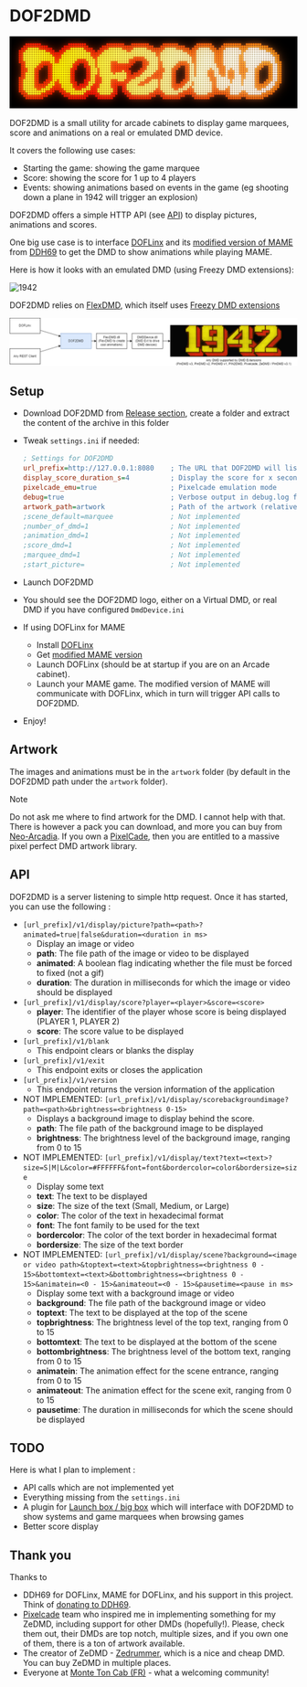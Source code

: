 # DOF2DMD

![DOF2DMD logo](DOF2DMD-on-dmd.png)

DOF2DMD is a small utility for arcade cabinets to display game marquees, score
and animations on a real or emulated DMD device.

It covers the following use cases:

- Starting the game: showing the game marquee
- Score: showing the score for 1 up to 4 players
- Events: showing animations based on events in the game (eg shooting down a plane in 1942 will trigger an explosion)

DOF2DMD offers a simple HTTP API (see [API](#api)) to display pictures, animations and scores.

One big use case is to interface
[DOFLinx](https://www.vpforums.org/index.php?showforum=104) and its
[modified version of MAME](https://drive.google.com/drive/folders/1AjJ8EQo3AkmG2mw7w0fLzF9HcOjFoUZH)
from [DDH69](https://www.vpforums.org/index.php?showuser=95623) to get the DMD
to show animations while playing MAME.

Here is how it looks with an emulated DMD (using Freezy DMD extensions):

![1942](1942.gif)

DOF2DMD relies on [FlexDMD](https://github.com/vbousquet/flexdmd), which itself
uses [Freezy DMD extensions](https://github.com/freezy/dmd-extensions)

![Architecture](architecture.drawio.png)

## Setup

- Download DOF2DMD from [Release section](https://github.com/ojacques/DOF2DMD/releases), create a folder and extract the content of the archive in this folder
- Tweak `settings.ini` if needed:

    ```ini
    ; Settings for DOF2DMD
    url_prefix=http://127.0.0.1:8080    ; The URL that DOF2DMD will listen to
    display_score_duration_s=4          ; Display the score for x seconds, then back to marquee
    pixelcade_emu=true                  ; Pixelcade emulation mode
    debug=true                          ; Verbose output in debug.log file
    artwork_path=artwork                ; Path of the artwork (relative to DOF2DMD or absolute)
    ;scene_default=marquee              ; Not implemented
    ;number_of_dmd=1                    ; Not implemented
    ;animation_dmd=1                    ; Not implemented
    ;score_dmd=1                        ; Not implemented
    ;marquee_dmd=1                      ; Not implemented
    ;start_picture=                     ; Not implemented
    ```
- Launch DOF2DMD
- You should see the DOF2DMD logo, either on a Virtual DMD, or real DMD if you have configured `DmdDevice.ini`
- If using DOFLinx for MAME
  - Install [DOFLinx](https://www.vpforums.org/index.php?showforum=104)
  - Get [modified MAME version](https://drive.google.com/drive/folders/1AjJ8EQo3AkmG2mw7w0fLzF9HcOjFoUZH)
  - Launch DOFLinx (should be at startup if you are on an Arcade cabinet).
  - Launch your MAME game. The modified version of MAME will communicate with
    DOFLinx, which in turn will trigger API calls to DOF2DMD.
- Enjoy!

## Artwork

The images and animations must be in the `artwork` folder (by default in the DOF2DMD path under the `artwork` folder).


> [!NOTE]
> Do not ask me where to find artwork for the DMD. I cannot help with
that. There is however a pack you can download, and more you can buy from
[Neo-Arcadia](https://www.neo-arcadia.com/forum/viewtopic.php?t=67065). If you
own a [PixelCade](https://pixelcade.org/), then you are entitled to a massive
pixel perfect DMD artwork library.


## API

DOF2DMD is a server listening to simple http request. Once it has started, you can use the following :

- `[url_prefix]/v1/display/picture?path=<path>?animated=true|false&duration=<duration in ms>`
  - Display an image or video
  - **path**: The file path of the image or video to be displayed
  - **animated**: A boolean flag indicating whether the file must be forced to fixed (not a gif)
  - **duration**: The duration in milliseconds for which the image or video should be displayed
- `[url_prefix]/v1/display/score?player=<player>&score=<score>`
  - **player**: The identifier of the player whose score is being displayed (PLAYER 1, PLAYER 2)
  - **score**: The score value to be displayed
- `[url_prefix]/v1/blank`
  - This endpoint clears or blanks the display
- `[url_prefix]/v1/exit`
  - This endpoint exits or closes the application
- `[url_prefix]/v1/version`
  - This endpoint returns the version information of the application
- NOT IMPLEMENTED: `[url_prefix]/v1/display/scorebackgroundimage?path=<path>&brightness=<brightness 0-15>`
  - Displays a background image to display behind the score.
  - **path**: The file path of the background image to be displayed
  - **brightness**: The brightness level of the background image, ranging from 0 to 15
- NOT IMPLEMENTED: `[url_prefix]/v1/display/text?text=<text>?size=S|M|L&color=#FFFFFF&font=font&bordercolor=color&bordersize=size`
  - Display some text
  - **text**: The text to be displayed
  - **size**: The size of the text (Small, Medium, or Large)
  - **color**: The color of the text in hexadecimal format
  - **font**: The font family to be used for the text
  - **bordercolor**: The color of the text border in hexadecimal format
  - **bordersize**: The size of the text border
- NOT IMPLEMENTED: `[url_prefix]/v1/display/scene?background=<image or video path>&toptext=<text>&topbrightness=<brightness 0 - 15>&bottomtext=<text>&bottombrightness=<brightness 0 - 15>&animatein=<0 - 15>&animateout=<0 - 15>&pausetime=<pause in ms>`
  - Display some text with a background image or video
  - **background**: The file path of the background image or video
  - **toptext**: The text to be displayed at the top of the scene
  - **topbrightness**: The brightness level of the top text, ranging from 0 to 15
  - **bottomtext**: The text to be displayed at the bottom of the scene
  - **bottombrightness**: The brightness level of the bottom text, ranging from 0 to 15
  - **animatein**: The animation effect for the scene entrance, ranging from 0 to 15
  - **animateout**: The animation effect for the scene exit, ranging from 0 to 15
  - **pausetime**: The duration in milliseconds for which the scene should be displayed

## TODO

Here is what I plan to implement : 

- API calls which are not implemented yet
- Everything missing from the `settings.ini`
- A plugin for [Launch box / big box](http://pluginapi.launchbox-app.com/) which
  will interface with DOF2DMD to show systems and game marquees when browsing
  games
- Better score display

## Thank you

Thanks to

- DDH69 for DOFLinx, MAME for DOFLinx, and his support in this project. Think of
  [donating to DDH69](https://www.paypal.com/donate?hosted_button_id=YEPCTUYFX5KDE).
- [Pixelcade](https://pixelcade.org/) team who inspired me in implementing
  something for my ZeDMD, including support for other DMDs (hopefully!). Please,
  check them out, their DMDs are top notch, multiple sizes, and if you own one
  of them, there is a ton of artwork available.
- The creator of ZeDMD -
  [Zedrummer](https://www.pincabpassion.net/t14798-tuto-installation-du-zedmd),
  which is a nice and cheap DMD. You can buy ZeDMD in multiple places.
- Everyone at [Monte Ton Cab (FR)](https://montetoncab.fr/) - what a welcoming
  community!
